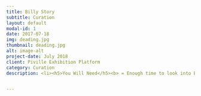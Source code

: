 ```yaml
---
title: Billy Story
subtitle: Curation
layout: default
modal-id: 1
date: 2017-07-18
img: deading.jpg
thumbnail: deading.jpg
alt: image-alt
project-date: July 2018
client: Piville Exhibition Platform
category: Curation
description: <li><h5>You Will Need</h5><b> = Enough time to look into Billy's Life.</b></k></li> <li><h5>The Purpose of the Exhibition </h5><b>=<br>1. Inducing sympathy from people by showing Billy's everyday life. 2. Making them think that it is too similar to their life 3. Help them get rid of the stress by making people laugh and look back life from one step further.</b></k></li> <br><p>In the morning, I went to a cafe. People were lined up waiting for the coffee. At some moment it looked like zombies waiting for treatments. People were barely moving their body by waking up their brain relying on the caffeine of the coffee. Curiosity came into my mind. <b>Why does everyone look so dead?? Is it their fault to be exhausted, stressed, and sleepy?</b>Korea is the world's 6th biggest coffee consumption country. The number of cafes increased as Korea developed. However, paradoxically, people get more and more stressed and lack of sleep these days. Let's look back from our life to society by making a puppet that shows everyday-life of a normal person on these days. </p> <br> <p>In Korea, competitive mood is all over the country. The competition starts at school. Since it is extremely tough to get into a good university, high school students study from 9:00 a.m. to 10:00 p.m. at a school. They even get private-tutoring after school to get a good score on the national test that is held once a year. The test score is evaluated relatively to other students. Even though you get into a college by hardworking, the other stage opens called "preparing to get a job". Since it is tough to get a job these days, college students have to study hard and work hard. Doing a part-time job, studying, and joining various activities to get into a company. So they wake them up with coffee every day. Even after you got a job, you cannot get away from competitive, hard-working atmosphere. Too much work, little time.</p><br> <p><h5>The Billy Story shows everyday-life of a normal person. </h5> </p>   <img src="img/portfolio/8.jpg" class="img-responsive img-centered" alt="Winner Takes All">Winner Takes All <br> <br> <img src="img/portfolio/9.jpg" class="img-responsive img-centered" alt="Bus Hell">Bus Hell <br> <br>  <img src="img/portfolio/11.jpg" class="img-responsive img-centered" alt="USB Always Doesn't Work at Important Moment">USB Always Doesn't Work at Important Moment <br> <br> <img src="img/portfolio/13.jpg" class="img-responsive img-centered" alt="Interview">Interview Pressure<br> <br>   <img src="img/portfolio/14.jpg" class="img-responsive img-centered" alt="Execution by the Paper-guillotine">Execution by the Paper-guillotine


---
```


